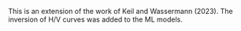 This is an extension of the work of Keil and Wassermann (2023). The inversion of H/V curves was added to the ML models.
